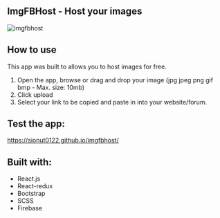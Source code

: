 ## ImgFBHost - Host your images

![imgfbhost](http://www.ionutdev.com/sionut0122/imgfbhost/static/media/imgfbhost.png)
## How to use

This app  was built to allows you to host images for free.

1. Open the app, browse or drag and drop your image (jpg jpeg png gif bmp - Max. size: 10mb)
2. Click upload
3. Select your link to be copied and paste in into your website/forum.


## Test the app:

https://sionut0122.github.io/imgfbhost/

## Built with:

- React.js
- React-redux
- Bootstrap
- SCSS
- Firebase

